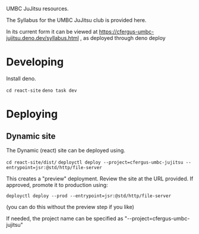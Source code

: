 UMBC JuJitsu resources.

The Syllabus for the UMBC JuJitsu club is provided here. 

In its current form it can be viewed at
https://cfergus-umbc-jujitsu.deno.dev/syllabus.html , as deployed through deno deploy


# Developing

Install deno.

`cd react-site`
`deno task dev`

# Deploying

## Dynamic site

The Dynamic (react) site can be deployed using.

`cd react-site/dist/`
`deployctl deploy --project=cfergus-umbc-jujitsu --entrypoint=jsr:@std/http/file-server`

This creates a "preview" deployment. Review the site at the URL provided. 
If approved, promote it to production using:

`deployctl deploy --prod --entrypoint=jsr:@std/http/file-server`

(you can do this without the preview step if you like)


If needed, the project name can be specified as "--project=cfergus-umbc-jujitsu"
